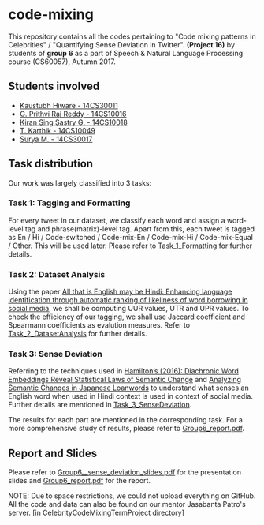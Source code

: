 # code-mixing

This repository contains all the codes pertaining to "Code mixing patterns in Celebrities" / "Quantifying Sense Deviation in Twitter". **(Project 16)** by students of **group 6** as a part of Speech & Natural Language Processing course (CS60057), Autumn 2017.


## Students involved

* [Kaustubh Hiware - 14CS30011](https://github.com/kaustubhhiware)
* [G. Prithvi Raj Reddy - 14CS10016](https://github.com/prithviraj-gudepu)
* [Kiran Sing Sastry G. - 14CS10018](https://github.com/GkSs3)
* [T. Karthik - 14CS10049](https://github.com/karthikpriyatham)
* [Surya M. - 14CS30017](https://github.com/kingofools)


## Task distribution

Our work was largely classified into 3 tasks:

### Task 1: Tagging and Formatting
For every tweet in our dataset, we classify each word and assign a word-level tag and phrase(matrix)-level tag.
Apart from this, each tweet is tagged as En / Hi / Code-switched / Code-mix-En / Code-mix-Hi / Code-mix-Equal / Other.
This will be used later. Please refer to [Task_1_Formatting](Task_1_Formatting) for further details.

### Task 2: Dataset Analysis
Using the paper [All that is English may be Hindi: Enhancing language identification through automatic ranking of likeliness of word borrowing in social media](https://arxiv.org/abs/1707.08446), we shall be computing UUR values, UTR and UPR values.
To check the efficiency of our tagging, we shall use Jaccard coefficient and Spearmann coefficients as evalution measures.
Refer to [Task_2_DatasetAnalysis](Task_2_DatasetAnalysis) for further details.

### Task 3: Sense Deviation
Referring to the techniques used in [Hamilton’s (2016): Diachronic Word Embeddings Reveal Statistical Laws of Semantic Change](https://aclanthology.info/pdf/P/P16/P16-1141.pdf) and [Analyzing Semantic Changes in Japanese Loanwords](https://aclanthology.info/pdf/E/E17/E17-1112.pdf) to understand what senses an English word when used in Hindi context is used in context of social media.
Further details are mentioned in [Task_3_SenseDeviation](Task_3_SenseDeviation).

The results for each part are mentioned in the corresponding task. For a more comprehensive study of results, 
please refer to [Group6_report.pdf](Group6_report.pdf).


## Report and Slides

Please refer to [Group6__sense_deviation_slides.pdf](Group6__sense_deviation_slides.pdf) for the presentation slides
 and [Group6_report.pdf](Group6_report.pdf) for the report.

NOTE: Due to space restrictions, we could not upload everything on GitHub. All the code and data can 
also be found on our mentor Jasabanta Patro's server. [in CelebrityCodeMixingTermProject directory]